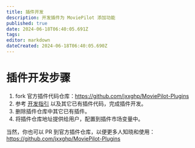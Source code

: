 ```yaml
---
title: 插件开发
description: 开发插件为 MoviePilot 添加功能
published: true
date: 2024-06-18T06:40:05.691Z
tags: 
editor: markdown
dateCreated: 2024-06-18T06:40:05.690Z
---
```


#  插件开发步骤
1. fork 官方插件代码仓库：https://github.com/jxxghp/MoviePilot-Plugins
2. 参考 [开发指引](https://github.com/jxxghp/MoviePilot-Plugins/blob/main/README.md) 以及其它已有插件代码，完成插件开发。
3. 删除插件仓库中其它已有插件。
4. 将插件仓库地址提供给用户，配置到插件市场变量中。

当然，你也可以 PR 到官方插件仓库，以便更多人知晓和使用：https://github.com/jxxghp/MoviePilot-Plugins